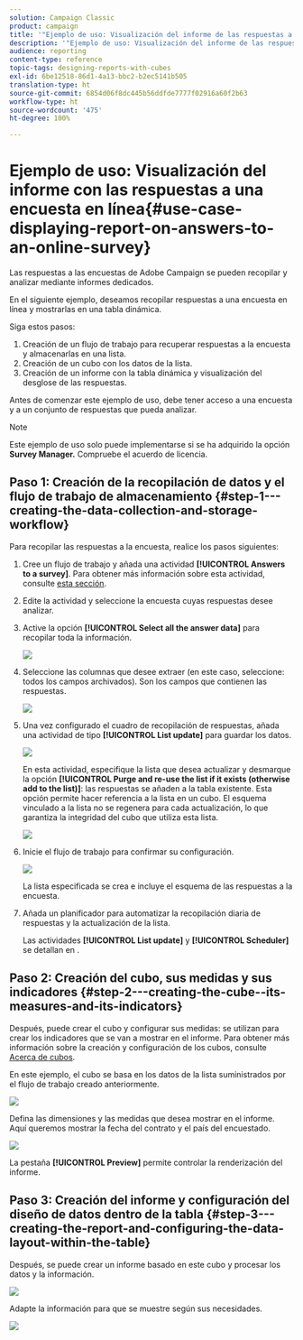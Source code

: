 ```yaml
---
solution: Campaign Classic
product: campaign
title: '"Ejemplo de uso: Visualización del informe de las respuestas a una encuesta online"'
description: '"Ejemplo de uso: Visualización del informe de las respuestas a una encuesta online"'
audience: reporting
content-type: reference
topic-tags: designing-reports-with-cubes
exl-id: 6be12518-86d1-4a13-bbc2-b2ec5141b505
translation-type: ht
source-git-commit: 6854d06f8dc445b56ddfde7777f02916a60f2b63
workflow-type: ht
source-wordcount: '475'
ht-degree: 100%

---
```


# Ejemplo de uso: Visualización del informe con las respuestas a una encuesta en línea{#use-case-displaying-report-on-answers-to-an-online-survey}

Las respuestas a las encuestas de Adobe Campaign se pueden recopilar y analizar mediante informes dedicados.

En el siguiente ejemplo, deseamos recopilar respuestas a una encuesta en línea y mostrarlas en una tabla dinámica.

Siga estos pasos:

1. Creación de un flujo de trabajo para recuperar respuestas a la encuesta y almacenarlas en una lista.
1. Creación de un cubo con los datos de la lista.
1. Creación de un informe con la tabla dinámica y visualización del desglose de las respuestas.

Antes de comenzar este ejemplo de uso, debe tener acceso a una encuesta y a un conjunto de respuestas que pueda analizar.

>[!NOTE]
>
>Este ejemplo de uso solo puede implementarse si se ha adquirido la opción **Survey Manager.** Compruebe el acuerdo de licencia.

## Paso 1: Creación de la recopilación de datos y el flujo de trabajo de almacenamiento {#step-1---creating-the-data-collection-and-storage-workflow}

Para recopilar las respuestas a la encuesta, realice los pasos siguientes:

1. Cree un flujo de trabajo y añada una actividad **[!UICONTROL Answers to a survey]**. Para obtener más información sobre esta actividad, consulte [esta sección](../../web/using/publish--track-and-use-collected-data.md#using-the-collected-data).
1. Edite la actividad y seleccione la encuesta cuyas respuestas desee analizar.
1. Active la opción **[!UICONTROL Select all the answer data]** para recopilar toda la información.

   ![](assets/reporting_usecase_1_01.png)

1. Seleccione las columnas que desee extraer (en este caso, seleccione: todos los campos archivados). Son los campos que contienen las respuestas.

   ![](assets/reporting_usecase_1_02.png)

1. Una vez configurado el cuadro de recopilación de respuestas, añada una actividad de tipo **[!UICONTROL List update]** para guardar los datos.

   ![](assets/reporting_usecase_1_04.png)

   En esta actividad, especifique la lista que desea actualizar y desmarque la opción **[!UICONTROL Purge and re-use the list if it exists (otherwise add to the list)]**: las respuestas se añaden a la tabla existente. Esta opción permite hacer referencia a la lista en un cubo. El esquema vinculado a la lista no se regenera para cada actualización, lo que garantiza la integridad del cubo que utiliza esta lista.

   ![](assets/reporting_usecase_1_03.png)

1. Inicie el flujo de trabajo para confirmar su configuración.

   ![](assets/reporting_usecase_1_05.png)

   La lista especificada se crea e incluye el esquema de las respuestas a la encuesta.

1. Añada un planificador para automatizar la recopilación diaria de respuestas y la actualización de la lista.

   Las actividades **[!UICONTROL List update]** y **[!UICONTROL Scheduler]** se detallan en .

## Paso 2: Creación del cubo, sus medidas y sus indicadores {#step-2---creating-the-cube--its-measures-and-its-indicators}

Después, puede crear el cubo y configurar sus medidas: se utilizan para crear los indicadores que se van a mostrar en el informe. Para obtener más información sobre la creación y configuración de los cubos, consulte [Acerca de cubos](../../reporting/using/about-cubes.md).

En este ejemplo, el cubo se basa en los datos de la lista suministrados por el flujo de trabajo creado anteriormente.

![](assets/reporting_usecase_2_01.png)

Defina las dimensiones y las medidas que desea mostrar en el informe. Aquí queremos mostrar la fecha del contrato y el país del encuestado.

![](assets/reporting_usecase_2_02.png)

La pestaña **[!UICONTROL Preview]** permite controlar la renderización del informe.

## Paso 3: Creación del informe y configuración del diseño de datos dentro de la tabla {#step-3---creating-the-report-and-configuring-the-data-layout-within-the-table}

Después, se puede crear un informe basado en este cubo y procesar los datos y la información.

![](assets/reporting_usecase_3_01.png)

Adapte la información para que se muestre según sus necesidades.

![](assets/reporting_usecase_3_02.png)
